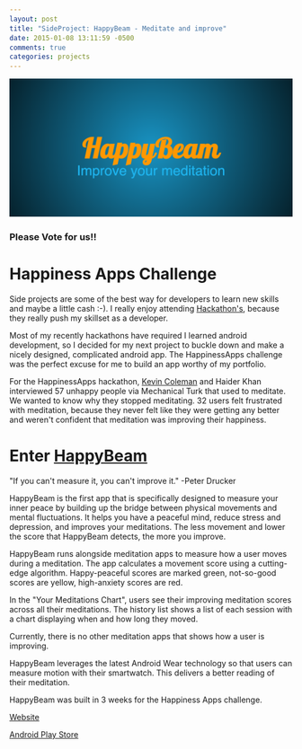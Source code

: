 ```yaml
---
layout: post
title: "SideProject: HappyBeam - Meditate and improve"
date: 2015-01-08 13:11:59 -0500
comments: true
categories: projects
---
```

<img src="/images/HappyBeam-feature-graphic.png" title="SideProject: HappyBeam - Meditate and improve" class="banner-img"  />

### Please Vote for us!!

# Happiness Apps Challenge

Side projects are some of the best way for developers to learn new skills and maybe a little cash :-).  I really enjoy attending [Hackathon's](/blog/2014/10/26/how-to-win-a-hackathon/), because they really push my skillset as a developer.

Most of my recently hackathons have required I learned android development, so I decided for my next project to buckle down and make a nicely designed, complicated android app.  The HappinessApps challenge was the perfect excuse for me to build an app worthy of my portfolio.

For the HappinessApps hackathon, [Kevin Coleman](http://kcoleman.me) and Haider Khan interviewed 57 unhappy people via Mechanical Turk that used to meditate.  We wanted to know why they stopped meditating.  32 users felt frustrated with meditation, because they never felt like they were getting any better and weren't confident that meditation was improving their happiness.

# Enter [HappyBeam](http://www.happybeamapp.com)

"If you can't measure it, you can't improve it." -Peter Drucker

HappyBeam is the first app that is specifically designed to measure your inner peace by building up the bridge between physical movements and mental fluctuations. It helps you have a peaceful mind, reduce stress and depression, and improves your meditations. The less movement and lower the score that HappyBeam detects, the more you improve. 

HappyBeam runs alongside meditation apps to measure how a user moves during a meditation.  The app calculates a movement score using a cutting-edge algorithm. Happy-peaceful scores are marked green, not-so-good scores are yellow, high-anxiety scores are red. 

In the "Your Meditations Chart", users see their improving meditation scores across all their meditations. The history list shows a list of each session with a chart displaying when and how long they moved.

Currently, there is no other meditation apps that shows how a user is improving.

HappyBeam leverages the latest Android Wear technology so that users can measure motion with their smartwatch.  This delivers a better reading of their meditation.

HappyBeam was built in 3 weeks for the Happiness Apps challenge.

[Website](http://www.happybeamapp.com)

[Android Play Store](https://play.google.com/store/apps/details?id=zkhaider.com.happinessproject)​